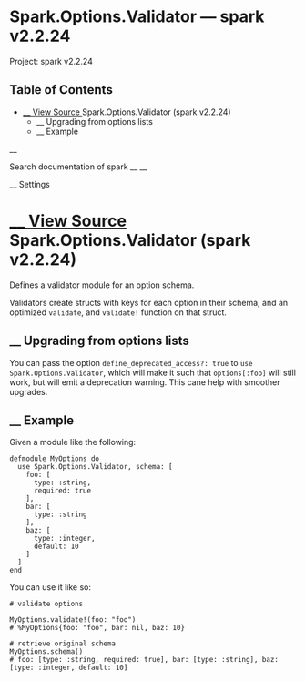 # Spark.Options.Validator — spark v2.2.24

Project: spark v2.2.24

## Table of Contents

- [ __ View Source ](external_link) Spark.Options.Validator (spark v2.2.24)
  - __ Upgrading from options lists
  - __ Example

__

Search documentation of spark __ __

__ Settings

#  [ __ View Source ](external_link) Spark.Options.Validator (spark v2.2.24)

Defines a validator module for an option schema.

Validators create structs with keys for each option in their schema, and an optimized `validate`, and `validate!` function on that struct.

##  __ Upgrading from options lists

You can pass the option `define_deprecated_access?: true` to `use Spark.Options.Validator`, which will make it such that `options[:foo]` will still work, but will emit a deprecation warning. This cane help with smoother upgrades.

##  __ Example

Given a module like the following:
    
    
    defmodule MyOptions do
      use Spark.Options.Validator, schema: [
        foo: [
          type: :string,
          required: true
        ],
        bar: [
          type: :string
        ],
        baz: [
          type: :integer,
          default: 10
        ]
      ]
    end

You can use it like so:
    
    
    # validate options
    
    MyOptions.validate!(foo: "foo")
    # %MyOptions{foo: "foo", bar: nil, baz: 10}
    
    # retrieve original schema
    MyOptions.schema()
    # foo: [type: :string, required: true], bar: [type: :string], baz: [type: :integer, default: 10]
